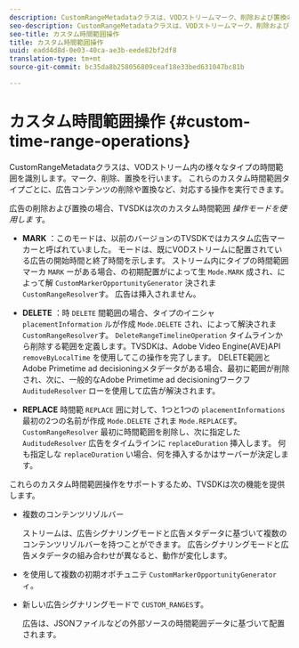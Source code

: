 ```yaml
---
description: CustomRangeMetadataクラスは、VODストリームマーク、削除および置換の様々なタイプの時間範囲を識別します。 これらのカスタム時間範囲タイプごとに、広告コンテンツの削除や置換など、対応する操作を実行できます。
seo-description: CustomRangeMetadataクラスは、VODストリームマーク、削除および置換の様々なタイプの時間範囲を識別します。 これらのカスタム時間範囲タイプごとに、広告コンテンツの削除や置換など、対応する操作を実行できます。
seo-title: カスタム時間範囲操作
title: カスタム時間範囲操作
uuid: eadd4d8d-0e03-40ca-ae3b-eede82bf2df8
translation-type: tm+mt
source-git-commit: bc35da8b258056809ceaf18e33bed631047bc81b

---
```



# カスタム時間範囲操作 {#custom-time-range-operations}

CustomRangeMetadataクラスは、VODストリーム内の様々なタイプの時間範囲を識別します。マーク、削除、置換を行います。 これらのカスタム時間範囲タイプごとに、広告コンテンツの削除や置換など、対応する操作を実行できます。

<!--<a id="section_1323C0BAC259424C85A6ACFB48FE77EC"></a>-->

広告の削除および置換の場合、TVSDKは次のカスタム時間範囲 *操作モードを使用しま* す。

* **MARK** ：このモードは、以前のバージョンのTVSDKではカスタム広告マーカーと呼ばれていました。 モードは、既にVODストリームに配置されている広告の開始時間と終了時間を示します。 ストリーム内にタイプの時間範囲マーカ `MARK` ーがある場合、の初期配置がによって生 `Mode.MARK` 成され、によって解 `CustomMarkerOpportunityGenerator` 決されま `CustomRangeResolver`す。 広告は挿入されません。

* **DELETE** ：時 `DELETE` 間範囲の場合、タイプのイニシャ `placementInformation` ルが作成 `Mode.DELETE` され、によって解決されま `CustomRangeResolver`す。 `DeleteRangeTimelineOperation` タイムラインから削除する範囲を定義します。TVSDKは、Adobe Video Engine(AVE)API `removeByLocalTime` を使用してこの操作を完了します。 DELETE範囲とAdobe Primetime ad decisioningメタデータがある場合、最初に範囲が削除され、次に、一般的なAdobe Primetime ad decisioningワークフ `AuditudeResolver` ローを使用して広告が解決されます。

* **REPLACE** 時間範 `REPLACE` 囲に対して、1つと1つの `placementInformations` 最初の2つの名前が作成 `Mode.DELETE` されま `Mode.REPLACE`す。 `CustomRangeResolver` 最初に時間範囲を削除し、次に指定した `AuditudeResolver` 広告をタイムラインに `replaceDuration` 挿入します。 何も指定しな `replaceDuration` い場合、何を挿入するかはサーバーが決定します。

これらのカスタム時間範囲操作をサポートするため、TVSDKは次の機能を提供します。

* 複数のコンテンツリゾルバー

   ストリームは、広告シグナリングモードと広告メタデータに基づいて複数のコンテンツリゾルバーを持つことができます。 広告シグナリングモードと広告メタデータの組み合わせが異なると、動作が変化します。
* を使用して複数の初期オポチュニテ `CustomMarkerOpportunityGenerator`ィ。
* 新しい広告シグナリングモードで `CUSTOM_RANGES`す。

   広告は、JSONファイルなどの外部ソースの時間範囲データに基づいて配置されます。